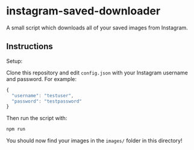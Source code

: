 # instagram-saved-downloader

A small script which downloads all of your saved images from Instagram.

## Instructions

Setup:

Clone this repository and edit `config.json` with your Instagram username and password. For example:

```javascript
{
  "username": "testuser",
  "password": "testpassword"
}
```

Then run the script with:
```bash
npm run
```

You should now find your images in the `images/` folder in this directory!